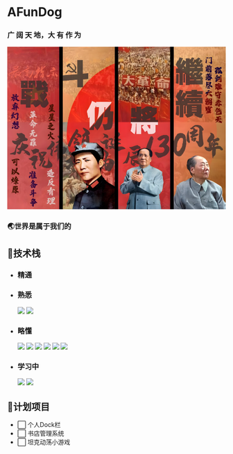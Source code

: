 # AFunDog

### 广 阔 天 地，大 有 作 为

![战斗仍将继续](images\show1.png)

### 🌏世界是属于我们的

## 🔧技术栈

- ### 精通
- ### 熟悉
  ![](https://img.shields.io/badge/C%23-239120?style=for-the-badge&logo=c-sharp&logoColor=white)
  ![](https://img.shields.io/badge/.NET-5C2D91?style=for-the-badge&logo=.net&logoColor=white)
- ### 略懂
  ![](https://img.shields.io/badge/C-00599C?style=for-the-badge&logo=c&logoColor=white)
  ![](https://img.shields.io/badge/C%2B%2B-00599C?style=for-the-badge&logo=c%2B%2B&logoColor=white)
  ![](https://img.shields.io/badge/HTML-239120?style=for-the-badge&logo=html5&logoColor=white)
  ![](https://img.shields.io/badge/CSS-239120?&style=for-the-badge&logo=css3&logoColor=white)
  ![](https://img.shields.io/badge/JavaScript-F7DF1E?style=for-the-badge&logo=JavaScript&logoColor=white)
  ![](https://img.shields.io/badge/TypeScript-007ACC?style=for-the-badge&logo=typescript&logoColor=white)
- ### 学习中
  ![](https://img.shields.io/badge/Python-3776AB?style=for-the-badge&logo=python&logoColor=white)
  ![](https://img.shields.io/badge/Java-ED8B00?style=for-the-badge&logo=openjdk&logoColor=white)



## 🎯计划项目

- ⬜ 个人Dock栏
- ⬜ 书店管理系统
- ⬜ 坦克动荡小游戏
  


<!-- ![](https://img.shields.io/badge/yes-no-blue) -->